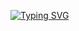 [![Typing SVG](https://readme-typing-svg.demolab.com?font=Ubuntu+Mono&size=48&pause=1000&color=000000&multiline=true&width=750&height=150&lines=Hi%2C+I'm+Arman+%F0%9F%91%8B%F0%9F%8F%BC;Python%F0%9F%90%8D+and+Java%E2%98%95%EF%B8%8F+Developer)](https://git.io/typing-svg)
